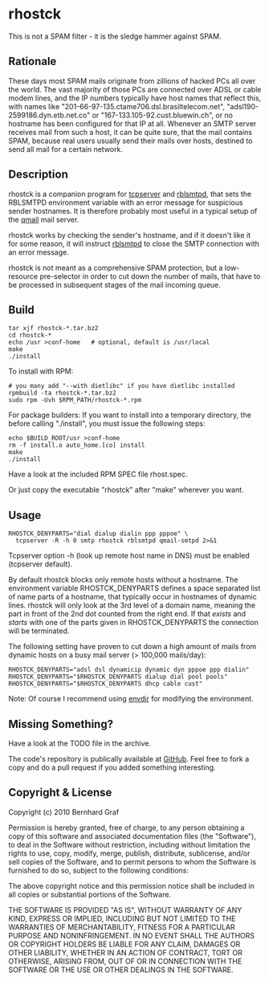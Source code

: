 rhostck
=======

This is not a SPAM filter - it is the sledge hammer against SPAM.


Rationale
---------

These days most SPAM mails originate from zillions of hacked PCs all over
the world. The vast majority of those PCs are connected over ADSL or cable
modem lines, and the IP numbers typically have host names that reflect this,
with names like "201-66-97-135.ctame706.dsl.brasiltelecom.net",
"adsl190-2599186.dyn.etb.net.co" or "167-133.105-92.cust.bluewin.ch",
or no hostname has been configured for that IP at all. Whenever an SMTP
server receives mail from such a host, it can be quite sure, that the mail
contains SPAM, because real users usually send their mails over hosts,
destined to send all mail for a certain network.


Description
-----------

rhostck is a companion program for [tcpserver][] and [rblsmtpd][], that
sets the RBLSMTPD environment variable with an error message for suspicious
sender hostnames. It is therefore probably most useful in a typical setup
of the [qmail][] mail server.

rhostck works by checking the sender's hostname, and if it doesn't like it
for some reason, it will instruct [rblsmtpd][] to close the SMTP connection
with an error message.

rhostck is not meant as a comprehensive SPAM protection, but a low-resource
pre-selector in order to cut down the number of mails, that have to be
processed in subsequent stages of the mail incoming queue.


Build
-----

    tar xjf rhostck-*.tar.bz2
    cd rhostck-*
    echo /usr >conf-home   # optional, default is /usr/local
    make
    ./install

To install with RPM:

    # you many add "--with dietlibc" if you have dietlibc installed
    rpmbuild -ta rhostck-*.tar.bz2
    sudo rpm -Uvh $RPM_PATH/rhostck-*.rpm

For package builders: If you want to install into a temporary directory,
the before calling "./install", you must issue the following steps:

    echo $BUILD_ROOT/usr >conf-home
    rm -f install.o auto_home.[co] install
    make
    ./install

Have a look at the included RPM SPEC file rhost.spec.

Or just copy the executable "rhostck" after "make" wherever you want.


Usage
-----

    RHOSTCK_DENYPARTS="dial dialup dialin ppp pppoe" \
      tcpserver -R -h 0 smtp rhostck rblsmtpd qmail-smtpd 2>&1

Tcpserver option -h (look up remote host name in DNS) must be enabled
(tcpserver default).

By default rhostck blocks only remote hosts without a hostname. The
environment variable RHOSTCK_DENYPARTS defines a space separated list of
name parts of a hostname, that typically occur in hostnames of dynamic
lines. rhostck will only look at the 3rd level of a domain name, meaning
the part in front of the 2nd dot counted from the right end. If that
_exists_ and _starts_ with one of the parts given in RHOSTCK_DENYPARTS
the connection will be terminated.

The following setting have proven to cut down a high amount of mails from
dynamic hosts on a busy mail server (> 100,000 mails/day):

    RHOSTCK_DENYPARTS="adsl dsl dynamicip dynamic dyn pppoe ppp dialin"
    RHOSTCK_DENYPARTS="$RHOSTCK_DENYPARTS dialup dial pool pools"
    RHOSTCK_DENYPARTS="$RHOSTCK_DENYPARTS dhcp cable cust"

Note: Of course I recommend using [envdir][] for modifying the environment.


Missing Something?
------------------

Have a look at the TODO file in the archive.

The code's repository is publically available at [GitHub][]. Feel free to
fork a copy and do a pull request if you added something interesting.


Copyright & License
-------------------

Copyright (c) 2010  Bernhard Graf

Permission is hereby granted, free of charge, to any person obtaining a
copy of this software and associated documentation files (the "Software"),
to deal in the Software without restriction, including without limitation
the rights to use, copy, modify, merge, publish, distribute, sublicense,
and/or sell copies of the Software, and to permit persons to whom the
Software is furnished to do so, subject to the following conditions:

The above copyright notice and this permission notice shall be included in
all copies or substantial portions of the Software.

THE SOFTWARE IS PROVIDED "AS IS", WITHOUT WARRANTY OF ANY KIND, EXPRESS OR
IMPLIED, INCLUDING BUT NOT LIMITED TO THE WARRANTIES OF MERCHANTABILITY,
FITNESS FOR A PARTICULAR PURPOSE AND NONINFRINGEMENT. IN NO EVENT SHALL THE
AUTHORS OR COPYRIGHT HOLDERS BE LIABLE FOR ANY CLAIM, DAMAGES OR OTHER
LIABILITY, WHETHER IN AN ACTION OF CONTRACT, TORT OR OTHERWISE, ARISING
FROM, OUT OF OR IN CONNECTION WITH THE SOFTWARE OR THE USE OR OTHER
DEALINGS IN THE SOFTWARE.


[tcpserver]: http://cr.yp.to/ucspi-tcp/tcpserver.html
[rblsmtpd]: http://cr.yp.to/ucspi-tcp/rblsmtpd.html
[qmail]: http://cr.yp.to/qmail.html
[envdir]: http://cr.yp.to/daemontools/envdir.html
[GitHub]: http://github.com/augensalat/rhostck
